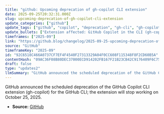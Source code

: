 ```yaml
---
title: "github: Upcoming deprecation of gh-copilot CLI extension"
date: 2025-09-25T20:32:31.000Z
slug: upcoming-deprecation-of-gh-copilot-cli-extension
update_categories: ["github"]
update_tags: ["github", "copilot", "deprecation", "gh-cli", "gh-copilot", "announcement", "2025-10-25"]
update_bullets: ["Extension affected: GitHub Copilot in the CLI (gh-copilot) for GitHub CLI.", "Action: Scheduled deprecation announced.", "Effective date: gh-copilot will stop working on October 25, 2025.", "Source: Announcement posted on The GitHub Blog changelog."]
timeframes: ["2025-09"]
link: "https://github.blog/changelog/2025-09-25-upcoming-deprecation-of-gh-copilot-cli-extension"
source: "GitHub"
timeframeKey: "2025-09"
id: "92C6518C466A0737CF7EF4F4540F27313329A04F0CC608F115348F8F2CD60B5A"
contentHash: "09AC36F08B80DEC37000ECD914202FB167F21B23CB42C9176409F6C75BF9B470"
draft: false
type: "updates2"
llmSummary: "GitHub announced the scheduled deprecation of the GitHub Copilot CLI extension (gh-copilot) for the GitHub CLI; the extension will stop working on October 25, 2025."
---
```


GitHub announced the scheduled deprecation of the GitHub Copilot CLI extension (gh-copilot) for the GitHub CLI; the extension will stop working on October 25, 2025.

- **Source:** [GitHub](https://github.blog/changelog/2025-09-25-upcoming-deprecation-of-gh-copilot-cli-extension)
